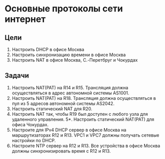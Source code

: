 # Основные протоколы сети интернет
## Цели  
1. Настроить DHCP в офисе Москва
2. Настроить синхронизацию времени в офисе Москва
3. Настроить NAT в офисе Москва, C.-Перетбруг и Чокурдах   
## Задачи
1. Настроить NAT(PAT) на R14 и R15. Трансляция должна осуществляться в адрес автономной системы AS1001.  
2. Настроить NAT(PAT) на R18. Трансляция должна осуществляться в пул из 5 адресов автономной системы AS2042.
3. Настроить статический NAT для R20.
4. Настроить NAT так, чтобы R19 был доступен с любого узла для удаленного управления.
5*. Настроить статический NAT(PAT) для офиса Чокурдах.
6. Настроите для IPv4 DHCP сервер в офисе Москва на маршрутизаторах R12 и R13. VPC1 и VPC7 должны получать сетевые настройки по DHCP.
7. Настроите NTP сервер на R12 и R13. Все устройства в офисе Москва должны синхронизировать время с R12 и R13.
